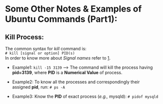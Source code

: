 # Some Other Notes & Examples of Ubuntu Commands (Part1):


## Kill Process:
The common syntax for _kill_ command is:  
`# kill [signal or option] PID(s)`  
In order to know more about _Signal names_ refer to [1](https://www.tecmint.com/how-to-kill-a-process-in-linux/).  

- Example1:
`kill -15 3139` --> The command will kill the process having **pid=3139**, where **PID** is a **Numerical Value** of process.

- Example2:
To know all the processes and correspondingly their assigned **pid**, run:
`# ps -A`

- Example3:
Know the **PID** of exact process (_e.g.,_ mysqld):
`# pidof mysqld` 



